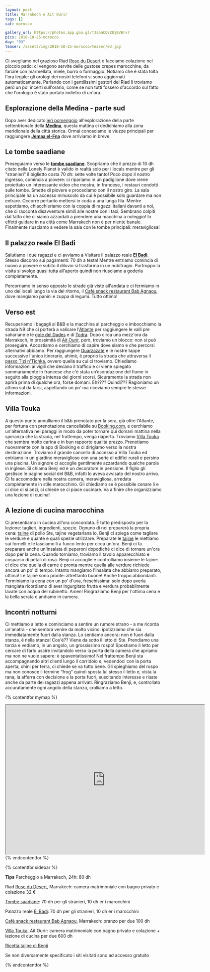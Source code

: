 ```yaml
---
layout: post
title: Marrakech e Ait Ourir
tags: []
cat: morocco

gallery_url: https://photos.app.goo.gl/TJapaCQ7ZUjBVBrx7
pics: 2018-10-25-morocco
day: "03"
teaser: /assets/img/2018-10-25-morocco/teaser/03.jpg
---
```


Ci svegliamo nel grazioso Riad [Rose du Desert](https://www.tripadvisor.fr/Hotel_Review-g293734-d2618100-Reviews-Riad_La_Rose_Du_Desert-Marrakech_Marrakech_Safi.html) e facciamo colazione nel piccolo patio: ci vengono servite delle gustose crepes marocchine, da farcire con marmellata, miele, burro o formaggio. Notiamo che é stata tolta l'ora legale: gli orologi dei nostri telefoni si sono aggiornati automaticamente. Parlando con i gentilissimi gestori del Riad li troviamo però un po' incerti sull'orario, come se non tutti fossero d'accordo sul fatto che l'orologio è stato portato indietro di un'ora. 

## Esplorazione della Medina - parte sud

Dopo aver dedicato [ieri pomeriggio](https://www.van42.com/2018/10/27/morocco_02-essaouira.html) all'esplorazione della parte settentrionale della [**Medina**](https://it.wikipedia.org/wiki/Marrakech), questa mattina ci dedichiamo alla zona meridionale della città storica. Ormai conosciamo le viuzze principali per raggiungere [**Jemaa el-Fna**](https://ich.unesco.org/en/RL/cultural-space-of-jemaa-el-fna-square-00014) dove arriviamo in breve.

## Le tombe saadiane

Proseguiamo verso le [**tombe saadiane**](https://saadiantombs.com/). Scopriamo che il prezzo di 10 dh citato nella Lonely Planet è valido in realtà solo per i locals mentre per gli "stranieri" il biglietto costa 70 dh: sette volte tanto! Poco dopo il nostro ingresso, comincia a piovere: ci ripariamo in un padiglione dove viene proiettato un interessante video che mostra, in francese, i restauri condotti sulle tombe. Smette di piovere e procediamo con il nostro giro. La sala principale ha un accesso minuscolo da cui è possibile solo guardare ma non entrare. Occorre pertanto mettersi in coda a una lunga fila. Mentre aspettiamo, chiacchieriamo con la coppia di ragazzi italiani davanti a noi, che ci racconta disavventure simili alle nostre con i taxi. Sembrano colpiti dal fatto che ci siamo azzardati a prendere una macchina a noleggio! In effetti guidare in na città come Marrakech non è per niente banale. Finalmente riusciamo a vedere la sala con le tombe principali: meravigliosa!

## Il palazzo reale El Badi

Salutiamo i due ragazzi e ci avviamo a Visitare il palazzo reale [**El Badi**](https://badipalace.com/). Stesso discorso sui pagamenti: 70 dh a testa! Mentre entriamo comincia di nuovo a piovere e subito il diluvio si trasforma in un nubifragio. Purtroppo la visita si svolge quasi tutta all'aperto quindi non riusciamo a goderla completamente.

Percorriamo in senso opposto le strade già viste all'andata e ci fermiamo in uno dei locali lungo la via del ritorno, il [Cafè snack restaurant Bab Agnaou](https://www.tripadvisor.com/Restaurant_Review-g293734-d7686682-Reviews-Cafe_Restaurant_Bab_Agnaou-Marrakech_Marrakech_Safi.html), dove mangiamo panini e zuppa di legumi. Tutto ottimo!

## Verso est

Recuperiamo i bagagli al B&B e la macchina al parcheggio e imbocchiamo la strada N9 che ci porterà a valicare l'[Atlante](https://it.wikipedia.org/wiki/Atlante_(catena_montuosa)) per raggiungere le valli pre sahariane e le [gole del Dades](https://it.wikipedia.org/wiki/Gole_di_Dades) e di [Todra](https://it.wikipedia.org/wiki/Gole_di_Todra). Dopo circa una mezz'ora da Marrakech, in prossimità di [Ait Ourir](https://en.wikipedia.org/wiki/Ait_Ourir), però, troviamo un blocco: non si può proseguire. Accostiamo e cerchiamo di capire dove siamo e che percorsi alternativi abbiamo. Per raggiungere [Ouarzazate](https://it.wikipedia.org/wiki/Ouarzazate) e le nostre tappe successive l'unico itinerario, ahimè, è proprio la strada che attraversa il [passo Tizi n'Tichka](https://it.wikipedia.org/wiki/Tizi_n%27Tichka), ovvero quella su cui ci troviamo. Chiediamo informazioni ai vigili che deviano il traffico e ci viene spiegato sommariamente in francese che c'è stata un’esondazione del fiume in seguito alla pioggia intensa dei giorni scorsi. Sicuramente la strada non aprirà prima di qualche ora, forse domani. Eh???? Quindi??? Ragioniamo un attimo sul da farsi, aspettando un po' ma riceviamo sempre le stesse informazioni.

## Villa Touka

A questo punto annulliamo il b&b prenotato per la sera, già oltre l'Atlante, per fortuna con prenotazione cancellabile su [Booking.com](https://www.booking.com/), e cerchiamo un'alternativa nei paraggi in modo da poter tornare qui domani mattina nella speranza che la strada, nel frattempo, venga riaperta. Troviamo [Villa Touka](https://villatouka.allhotelsmorocco.com/en/) che sembra molto carina e in bun rapporto qualità prezzo. Prenotiamo nuovamente con la app di Booking e ci dirigiamo verso la nostra destinazione. Troviamo il grande cancello di accesso a Villa Touka ed entriamo in un giardino meraviglioso con una serie di edifici rurali e persino una piscina. Un signore ci accoglie gentilmente azzardando qualche parola in inglese. Si chiama Benji ed è un decoratore in pensione. Il figlio gli gestisce le pagine social del B&B, infatti lo aveva avvisato del nostro arrivo. Ci fa accomodare nella nostra camera, meravigliosa, arredata completamente in stile marocchino. Gli chiediamo se è possibile cenare lì e ci dice di sì anzi, ci chiede se ci piace cucinare. Va a finire che organizziamo una lezione di cucina!

## A lezione di cucina marocchina

Ci presentiamo in cucina all'ora concordata. È tutto predisposto per la lezione: taglieri, ingredienti, spezie. Ognuno di noi preparerà la propria cena: [tajine](https://it.wikipedia.org/wiki/Tajine) di pollo Ste, tajine vegetariana io. Benji ci spiega come tagliare le verdure e quante e quali spezie utilizzare. Preparate le [tajine](https://www.recipefy.com/it/tajine-marocchina-di-carne-e-verdure/ricette/342503) le mettiamo sui fornelli e le lasciamo lì a fuoco lento per circa un'ora. Benji ci fa preparare anche un'insalata di peperoni dopodiché ci dice di tornare un'ora dopo per la cena. Quando torniamo, troviamo il tavolo apparecchiato e cosparso di petali di rosa. Benji ci accoglie e controlliamo insieme le tajine: ci dice che quella di carne è pronta mentre quella alle verdure richiede ancora un po' di tempo. Intanto mangiamo l'insalata che abbiamo preparato, ottima! Le tajine sono pronte: altrettanto buone! Anche troppo abbondanti. Terminiamo la cena con un po' d'uva, freschissima: solo dopo averla mangiata ricordiamo di aver ingurgitato frutta e verdura probabilmente lavate con acqua del rubinetto. Amen! Ringraziamo Benji per l'ottima cena e la bella serata e andiamo in camera.

## Incontri notturni

Ci mettiamo a letto e cominciamo a sentire un rumore strano - a me ricorda un'anatra - che sembra venire da molto vicino: ipotizziamo che sia immediatamente fuori dalla stanza. Lo sentiamo ancora: non è fuori dalla stanza, é nella stanza! Cos'è?? Viene da sotto il letto di Ste. Prendiamo una torcia e vediamo, in un angolo, un grossissimo rospo! Spostiamo il letto per cercare di farlo uscire invitandolo verso la porta della camera che apriamo ma non ne vuole sapere: è spaventatissimo! Nel frattempo Benji sta accompagnando altri clienti lungo il corridoio e, vedendoci con la porta aperta, chini per terra, ci chiede se va tutto bene. Gli spieghiamo del rospo ma non conosce il termine “frog” quindi sposta lui stesso il letto e, vista la rana, la afferra con decisione e la porta fuori, suscitando interesse e risate anche da parte dei ragazzi appena arrivati. Ringraziamo Benji, e, controllato accuratamente ogni angolo della stanza, crolliamo a letto.


{% contentfor mymap %}
<iframe src="https://www.google.com/maps/d/embed?mid=1Oq8ujaNzgZyBiIh8YzDd2MyT5tRAFK11&ehbc=2E312F" width="640" height="480"></iframe>
{% endcontentfor %}

{% contentfor sidebar %}

**Tips**
Parcheggio a Marrakech, 24h: 80 dh

Riad [Rose du Desert](https://www.tripadvisor.fr/Hotel_Review-g293734-d2618100-Reviews-Riad_La_Rose_Du_Desert-Marrakech_Marrakech_Safi.html), Marrakech: camera matrimoniale con bagno privato e colazione 32 €

[Tombe saadiane](https://saadiantombs.com/): 70 dh per gli stranieri, 10 dh er i marocchini

Palazzo reale [El Badi](https://badipalace.com/): 70 dh per gli stranieri, 10 dh er i marocchini

[Cafè snack restaurant Bab Agnaou](https://www.tripadvisor.com/Restaurant_Review-g293734-d7686682-Reviews-Cafe_Restaurant_Bab_Agnaou-Marrakech_Marrakech_Safi.html), Marrakech: pranzo per due 100 dh

[Villa Touka](https://villatouka.allhotelsmorocco.com/en/), Ait Ourir: camera matrimoniale con bagno privato e colazione + lezione di cucina per due 600 dh

[Ricetta tajine di Benji](https://www.recipefy.com/it/tajine-marocchina-di-carne-e-verdure/ricette/342503)

Se non diversamente specificato i siti visitati sono ad accesso gratuito

{% endcontentfor %}
